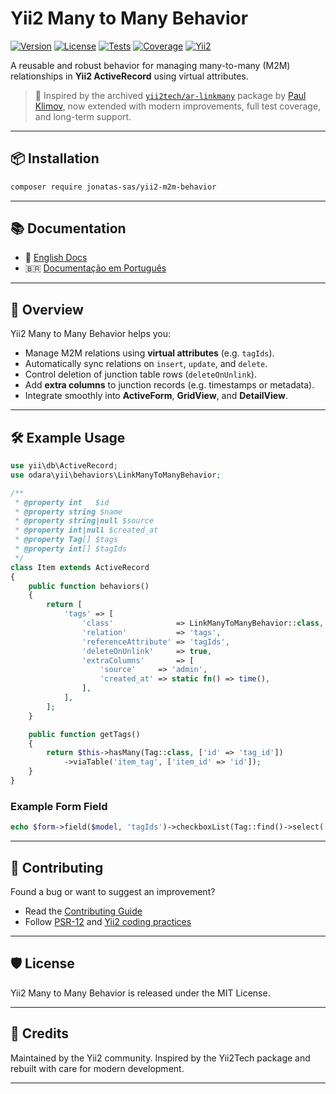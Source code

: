 # Yii2 Many to Many Behavior

[![Version](https://img.shields.io/packagist/v/jonatas-sas/yii2-m2m-behavior.svg?style=flat-square)](https://packagist.org/packages/jonatas-sas/yii2-m2m-behavior)
[![License](https://img.shields.io/packagist/l/jonatas-sas/yii2-m2m-behavior.svg?style=flat-square)](LICENSE)
[![Tests](https://github.com/jonatas-sas/yii2-m2m-behavior/actions/workflows/tests.yml/badge.svg)](https://github.com/jonatas-sas/yii2-m2m-behavior/actions)
[![Coverage](https://codecov.io/gh/jonatas-sas/yii2-m2m-behavior/branch/main/graph/badge.svg)](https://codecov.io/gh/jonatas-sas/yii2-m2m-behavior)
[![Yii2](https://img.shields.io/badge/Powered_by-Yii_Framework-green.svg?style=flat-square)](https://www.yiiframework.com/)

A reusable and robust behavior for managing many-to-many (M2M) relationships in **Yii2 ActiveRecord** using virtual attributes.

> 🧩 Inspired by the archived [`yii2tech/ar-linkmany`](https://github.com/yii2tech/ar-linkmany) package by [Paul Klimov](https://github.com/PaulKlimov), now extended with modern improvements, full test coverage, and long-term support.

---

## 📦 Installation

```bash
composer require jonatas-sas/yii2-m2m-behavior
```

---

## 📚 Documentation

- 📘 [English Docs](docs/index.md)
- 🇧🇷 [Documentação em Português](docs/index.pt_BR.md)

---

## 🚀 Overview

Yii2 Many to Many Behavior helps you:

- Manage M2M relations using **virtual attributes** (e.g. `tagIds`).
- Automatically sync relations on `insert`, `update`, and `delete`.
- Control deletion of junction table rows (`deleteOnUnlink`).
- Add **extra columns** to junction records (e.g. timestamps or metadata).
- Integrate smoothly into **ActiveForm**, **GridView**, and **DetailView**.

---

## 🛠 Example Usage

```php
use yii\db\ActiveRecord;
use odara\yii\behaviors\LinkManyToManyBehavior;

/**
 * @property int   $id
 * @property string $name
 * @property string|null $source
 * @property int|null $created_at
 * @property Tag[] $tags
 * @property int[] $tagIds
 */
class Item extends ActiveRecord
{
    public function behaviors()
    {
        return [
            'tags' => [
                'class'              => LinkManyToManyBehavior::class,
                'relation'           => 'tags',
                'referenceAttribute' => 'tagIds',
                'deleteOnUnlink'     => true,
                'extraColumns'       => [
                    'source'     => 'admin',
                    'created_at' => static fn() => time(),
                ],
            ],
        ];
    }

    public function getTags()
    {
        return $this->hasMany(Tag::class, ['id' => 'tag_id'])
            ->viaTable('item_tag', ['item_id' => 'id']);
    }
}
```

### Example Form Field

```php
echo $form->field($model, 'tagIds')->checkboxList(Tag::find()->select(['name', 'id'])->indexBy('id')->column());
```

---

## 🤝 Contributing

Found a bug or want to suggest an improvement?

- Read the [Contributing Guide](CONTRIBUTING.md)
- Follow [PSR-12](https://www.php-fig.org/psr/psr-12/) and [Yii2 coding practices](https://www.yiiframework.com/doc/guide/2.0/en)

---

## 🛡 License

Yii2 Many to Many Behavior is released under the MIT License.

---

## 💙 Credits

Maintained by the Yii2 community.
Inspired by the Yii2Tech package and rebuilt with care for modern development.

---
